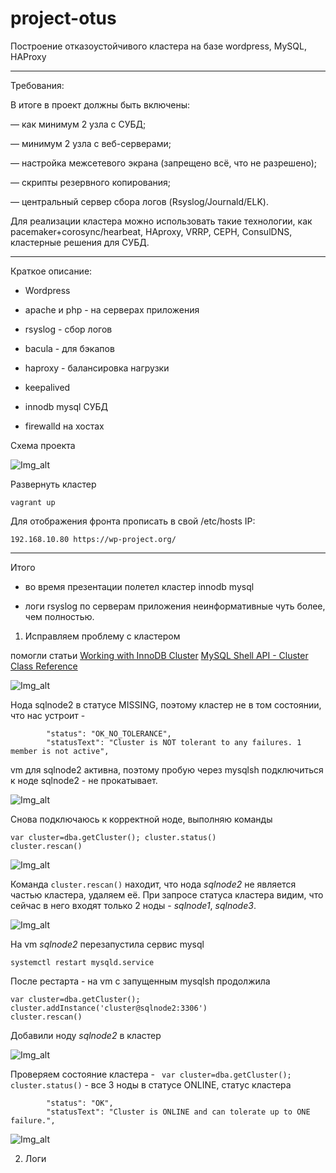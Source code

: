 # project-otus


Построение отказоустойчивого кластера на базе wordpress, MySQL, HAProxy
________________________________________________________________________________________
Требования:

В итоге в проект должны быть включены:

— как минимум 2 узла с СУБД; 

— минимум 2 узла с веб-серверами; 

— настройка межсетевого экрана (запрещено всё, что не разрешено); 

— скрипты резервного копирования; 

— центральный сервер сбора логов (Rsyslog/Journald/ELK). 

Для реализации кластера можно использовать такие технологии, как pacemaker+corosync/hearbeat, HAproxy, VRRP, CEPH, ConsulDNS, кластерные решения для СУБД. 
________________________________________________________________________________________


Краткое описание:

 - Wordpress 

 - apache и php - на серверах приложения

 - rsyslog - сбор логов

 - bacula - для бэкапов

 - haproxy - балансировка нагрузки

 - keepalived

 - innodb mysql СУБД

 - firewalld на хостах

Схема проекта

![Img_alt](https://github.com/Edo1993/project-otus/blob/master/schema1.png)

Развернуть кластер

```
vagrant up
```

Для отображения фронта прописать в свой /etc/hosts IP:

```
192.168.10.80 https://wp-project.org/
```

____________________________________________________________________________________________________________________
Итого 

- во время презентации полетел кластер innodb mysql 

- логи rsyslog по серверам приложения неинформативные чуть более, чем полностью.



1) Исправляем проблему с кластером 

помогли статьи 
[Working with InnoDB Cluster](https://docs.oracle.com/cd/E17952_01/mysql-5.7-en/mysql-innodb-cluster-working-with-cluster.html)
[MySQL Shell API - Cluster Class Reference](https://dev.mysql.com/doc/dev/mysqlsh-api-javascript/8.0/classmysqlsh_1_1dba_1_1_cluster.html)

![Img_alt](https://github.com/Edo1993/project-otus/blob/master/1.png)

Нода sqlnode2 в статусе MISSING, поэтому кластер не в том состоянии, что нас устроит -
 
```
        "status": "OK_NO_TOLERANCE", 
        "statusText": "Cluster is NOT tolerant to any failures. 1 member is not active", 
```

vm для sqlnode2 активна, поэтому пробую через mysqlsh подключиться к ноде sqlnode2 - не прокатывает.

![Img_alt](https://github.com/Edo1993/project-otus/blob/master/2.png)

Снова подключаюсь к корректной ноде, выполняю команды
```
var cluster=dba.getCluster(); cluster.status()
cluster.rescan()
```

![Img_alt](https://github.com/Edo1993/project-otus/blob/master/3.png)

Команда ```cluster.rescan()``` находит, что нода *sqlnode2* не является частью кластера, удаляем её.
При запросе статуса кластера видим, что сейчас в него входят только 2 ноды - *sqlnode1*, *sqlnode3*.

![Img_alt](https://github.com/Edo1993/project-otus/blob/master/4.png)

На vm *sqlnode2* перезапустила сервис mysql

```
systemctl restart mysqld.service
```

После рестарта - на vm с запущенным mysqlsh продолжила

```
var cluster=dba.getCluster(); cluster.addInstance('cluster@sqlnode2:3306')
cluster.rescan()
```
Добавили ноду *sqlnode2* в кластер

![Img_alt](https://github.com/Edo1993/project-otus/blob/master/5.png)

Проверяем состояние кластера - ``` var cluster=dba.getCluster(); cluster.status()``` - все 3 ноды в статусе ONLINE, 
статус кластера 
```
        "status": "OK", 
        "statusText": "Cluster is ONLINE and can tolerate up to ONE failure.", 
```

![Img_alt](https://github.com/Edo1993/project-otus/blob/master/6.png)

2) Логи
